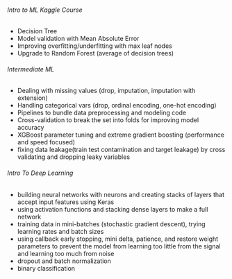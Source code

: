 ###### Intro to ML Kaggle Course
- Decision Tree  
- Model validation with Mean Absolute Error  
- Improving overfitting/underfitting with max leaf nodes  
- Upgrade to Random Forest (average of decision trees)  

###### Intermediate ML
- Dealing with missing values (drop, imputation, imputation with extension)  
- Handling categorical vars (drop, ordinal encoding, one-hot encoding)  
- Pipelines to bundle data preprocessing and modeling code
- Cross-validation to break the set into folds for improving model accuracy
- XGBoost parameter tuning and extreme gradient boosting (performance and speed focused)
- fixing data leakage(train test contamination and target leakage) by cross validating and dropping leaky variables

###### Intro To Deep Learning
- building neural networks with neurons and creating stacks of layers that accept input features using Keras
- using activation functions and stacking dense layers to make a full network
- training data in mini-batches (stochastic gradient descent), trying learning rates and batch sizes
- using callback early stopping, mini delta, patience, and restore weight parameters to prevent the model from learning too little from the signal and learning too much from noise
- dropout and batch normalization
- binary classification
